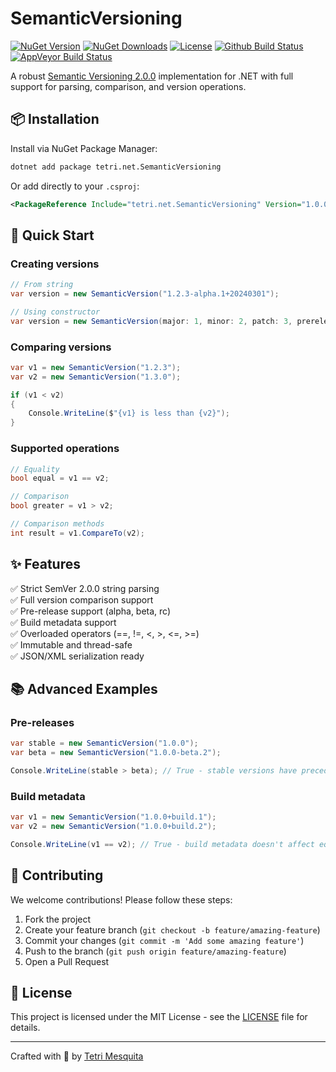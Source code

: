 # SemanticVersioning

[![NuGet Version](https://img.shields.io/nuget/v/tetri.net.SemanticVersioning.svg?style=flat-square&logo=nuget)](https://www.nuget.org/packages/tetri.net.SemanticVersioning/)
[![NuGet Downloads](https://img.shields.io/nuget/dt/tetri.net.SemanticVersioning.svg?style=flat-square&logo=nuget)](https://www.nuget.org/packages/tetri.net.SemanticVersioning/)
[![License](https://img.shields.io/github/license/tetri/SemanticVersioning.svg?style=flat-square&logo=github)](LICENSE)
[![Github Build Status](https://img.shields.io/github/actions/workflow/status/tetri/SemanticVersioning/publish.yml?style=flat-square&logo=github)](https://github.com/tetri/SemanticVersioning/actions)
[![AppVeyor Build Status](https://img.shields.io/appveyor/build/tetri/semanticversioning?style=flat-square&logo=appveyor)](https://ci.appveyor.com/project/tetri/semanticversioning)

A robust [Semantic Versioning 2.0.0](https://semver.org/) implementation for .NET with full support for parsing, comparison, and version operations.

## 📦 Installation

Install via NuGet Package Manager:

```bash
dotnet add package tetri.net.SemanticVersioning
```

Or add directly to your `.csproj`:

```xml
<PackageReference Include="tetri.net.SemanticVersioning" Version="1.0.0" />
```

## 🚀 Quick Start

### Creating versions
```csharp
// From string
var version = new SemanticVersion("1.2.3-alpha.1+20240301");

// Using constructor
var version = new SemanticVersion(major: 1, minor: 2, patch: 3, prerelease: "alpha.1", build: "20240301");
```

### Comparing versions
```csharp
var v1 = new SemanticVersion("1.2.3");
var v2 = new SemanticVersion("1.3.0");

if (v1 < v2) 
{
    Console.WriteLine($"{v1} is less than {v2}");
}
```

### Supported operations
```csharp
// Equality
bool equal = v1 == v2; 

// Comparison
bool greater = v1 > v2;

// Comparison methods
int result = v1.CompareTo(v2);
```

## ✨ Features

✅ Strict SemVer 2.0.0 string parsing  
✅ Full version comparison support  
✅ Pre-release support (alpha, beta, rc)  
✅ Build metadata support  
✅ Overloaded operators (==, !=, <, >, <=, >=)  
✅ Immutable and thread-safe  
✅ JSON/XML serialization ready  

## 📚 Advanced Examples

### Pre-releases
```csharp
var stable = new SemanticVersion("1.0.0");
var beta = new SemanticVersion("1.0.0-beta.2");

Console.WriteLine(stable > beta); // True - stable versions have precedence
```

### Build metadata
```csharp
var v1 = new SemanticVersion("1.0.0+build.1");
var v2 = new SemanticVersion("1.0.0+build.2");

Console.WriteLine(v1 == v2); // True - build metadata doesn't affect equality
```

## 🤝 Contributing

We welcome contributions! Please follow these steps:

1. Fork the project
2. Create your feature branch (`git checkout -b feature/amazing-feature`)
3. Commit your changes (`git commit -m 'Add some amazing feature'`)
4. Push to the branch (`git push origin feature/amazing-feature`)
5. Open a Pull Request

## 📄 License

This project is licensed under the MIT License - see the [LICENSE](LICENSE) file for details.

---

Crafted with 🧠 by [Tetri Mesquita](https://tetri.net)